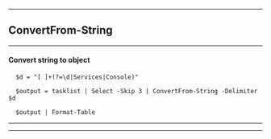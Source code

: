
***

## ConvertFrom-String 

***

#### Convert string to object

```
  $d = "[ ]+(?=\d|Services|Console)"

  $output = tasklist | Select -Skip 3 | ConvertFrom-String -Delimiter $d
  
  $output | Format-Table

```

***
***
